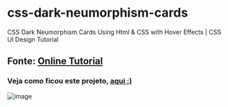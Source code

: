 # css-dark-neumorphism-cards
CSS Dark Neumorphism Cards Using Html &amp; CSS with Hover Effects | CSS UI Design Tutorial

## Fonte: [Online Tutorial](https://www.youtube.com/watch?v=tBAH2PmzM8M&list=WL&index=21)

### Veja como ficou este projeto, [aqui :)](https://luisfernandomgrs.github.io/css-dark-neumorphism-cards/.)


![image](https://user-images.githubusercontent.com/72364037/110680203-0ce0f600-81b7-11eb-8027-1a54e4da7adb.png)
